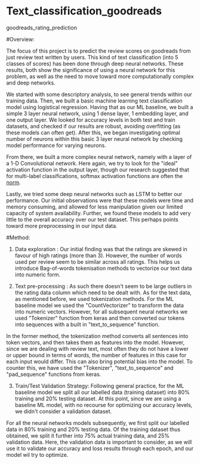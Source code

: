 # Text_classification_goodreads
 goodreads_rating_prediction

#Overview:

The focus of this project is to predict the review scores on goodreads from just review text written by users. This kind of text classification (into 5 classes of scores) has been done through deep neural networks. These results, both show the significance of using a neural network for this problem, as well as the need to move toward more computationally complex and deep networks. 

We started with some descriptory analysis, to see general trends within our training data. Then, we built a basic machine learning text classification model using logistical regression. Having that as our ML baseline, we built a simple 3 layer neural network, using 1 dense layer, 1 embedding layer, and one output layer. We looked for accuracy levels in both test and train datasets, and checked if our results are robust, avoiding overfitting (as these models can often get). After this, we began investigating optimal number of neurons within this basic 3 layer neural network by checking model performance for varying neurons. 

From there, we built a more complex neural network, namely with a layer of a 1-D Convolutional network. Here again, we try to look for the "ideal" activation function in the output layer, though our research suggested that for multi-label classifications, softmax activation functions are often the [norm](https://machinelearningmastery.com/softmax-activation-function-with-python/). 

Lastly, we tried some deep neural networks such as LSTM to better our performance. Our initial observations were that these models were time and memory consuming, and allowed for less manipulation given our limited capacity of system availability. Further, we found these models to add very little to the overall accuracy over our test dataset. This perhaps points toward more preprocessing in our input data.

#Method:

1. Data exploration : Our initial finding was that the ratings are skewed in favour of high ratings (more than 3). However, the number of words used per review seem to be similar across all ratings. This helps us introduce Bag-of-words tokenisation methods to vectorize our text data into numeric form. 

2. Text pre-processing : As such there doesn't seem to be large outliers in the rating data column which need to be dealt with. As for the text data, as mentioned before, we used tokenization methods. For the ML baseline model we used the "CountVectorizer" to transform the data into numeric vectors. However, for all subsequent neural networks we used "Tokenizer" function from keras and then converted our tokens into sequences with a built in "text_to_sequence" function. 

  In the former method, the tokenization method converts all sentences into token vectors, and then takes them as features into the model. However, since we are dealing with review text, most often they do not have a lower or upper bound in terms of words, the number of features in this case for each input would differ. This can also bring potential bias into the model. To counter this, we have used the "Tokenizer", "text_to_sequence" and "pad_sequence" functions from keras. 

3. Train/Test Validation Strategy: Following general practice, for the ML baseline model we split all our labelled data (training dataset) into 80% training and 20% testing dataset. At this point, since we are using a baseline ML model, with no recourse for optimizing our accuracy levels, we didn't consider a validation dataset. 

  For all the neural networks models subsequently, we first split our labelled data in 80% training and 20% testing data. Of the training dataset thus obtained, we split it further into 75% actual training data, and 25% validation data. Here, the validation data is important to consider, as we will use it to validate our accuracy and loss results through each epoch, and our model wil try to optimize. 
